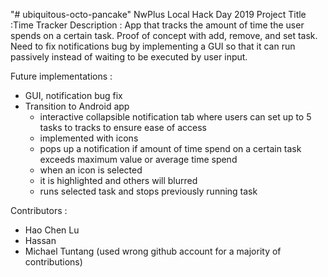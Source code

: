 "# ubiquitous-octo-pancake" 
NwPlus Local Hack Day 2019
Project Title     :Time Tracker
Description       :
App that tracks the amount of time the user spends on a certain task. Proof of concept with add, remove, and set task. Need to fix notifications bug by implementing a GUI so that it can run passively instead of waiting to be executed by user input.

Future implementations : 
- GUI, notification bug fix
- Transition to Android app
  * interactive collapsible notification tab where users can set up to 5 tasks to tracks to ensure ease of access
  * implemented with icons
  * pops up a notification if amount of time spend on a certain task exceeds maximum value or average time spend
  * when an icon is selected 
  * it is highlighted and others will blurred
  * runs selected task and stops previously running task
              

Contributors :
* Hao Chen Lu
* Hassan 
* Michael Tuntang (used wrong github account for a majority of contributions)
